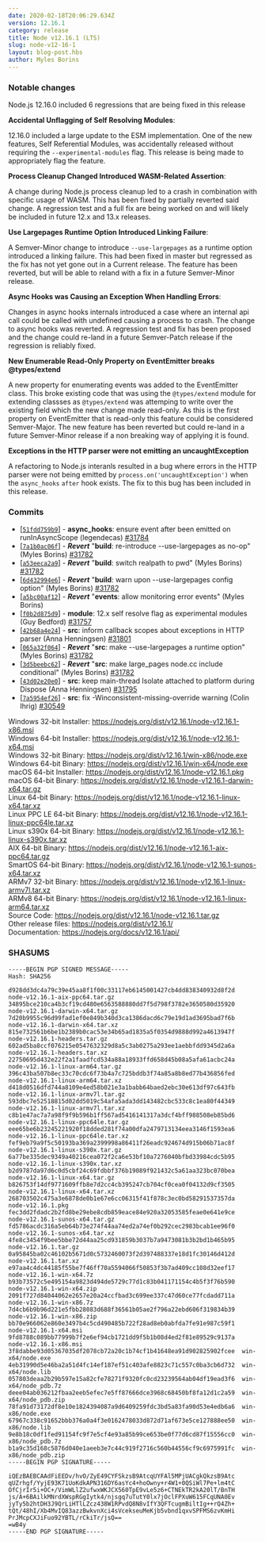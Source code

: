 ```yaml
---
date: 2020-02-18T20:06:29.634Z
version: 12.16.1
category: release
title: Node v12.16.1 (LTS)
slug: node-v12-16-1
layout: blog-post.hbs
author: Myles Borins
---
```


### Notable changes

Node.js 12.16.0 included 6 regressions that are being fixed in this release

**Accidental Unflagging of Self Resolving Modules**:

12.16.0 included a large update to the ESM implementation. One of the new features, Self Referential Modules, was accidentally released without requiring the `--experimental-modules` flag. This release is being made to appropriately flag the feature.

**Process Cleanup Changed Introduced WASM-Related Assertion**:

A change during Node.js process cleanup led to a crash in combination with specific usage of WASM. This has been fixed by partially reverted said change. A regression test and a full fix are being worked on and will likely be included in future 12.x and 13.x releases.

**Use Largepages Runtime Option Introduced Linking Failure**:

A Semver-Minor change to introduce `--use-largepages` as a runtime option introduced a linking failure. This had been fixed in master but regressed as the fix has not yet gone out in a Current release. The feature has been reverted, but will be able to reland with a fix in a future Semver-Minor release.

**Async Hooks was Causing an Exception When Handling Errors**:

Changes in async hooks internals introduced a case where an internal api call could be called with undefined causing a process to crash. The change to async hooks was reverted. A regression test and fix has been proposed and the change could re-land in a future Semver-Patch release if the regression is reliably fixed.

**New Enumerable Read-Only Property on EventEmitter breaks @types/extend**

A new property for enumerating events was added to the EventEmitter class. This broke existing code that was using the `@types/extend` module for extending classses as `@types/extend` was attemping to write over the existing field which the new change made read-only. As this is the first property on EventEmitter that is read-only this feature could be considered Semver-Major. The new feature has been reverted but could re-land in a future Semver-Minor release if a non breaking way of applying it is found.

**Exceptions in the HTTP parser were not emitting an uncaughtException**

A refactoring to Node.js interanls resulted in a bug where errors in the HTTP parser were not being emitted by `process.on('uncaughtException')` when the `async_hooks` `after` hook exists. The fix to this bug has been included in this release.

### Commits

* [[`51fdd759b9`](https://github.com/nodejs/node/commit/51fdd759b9)] - **async_hooks**: ensure event after been emitted on runInAsyncScope (legendecas) [#31784](https://github.com/nodejs/node/pull/31784)
* [[`7a1b0ac06f`](https://github.com/nodejs/node/commit/7a1b0ac06f)] - ***Revert*** "**build**: re-introduce --use-largepages as no-op" (Myles Borins) [#31782](https://github.com/nodejs/node/pull/31782)
* [[`a53eeca2a9`](https://github.com/nodejs/node/commit/a53eeca2a9)] - ***Revert*** "**build**: switch realpath to pwd" (Myles Borins) [#31782](https://github.com/nodejs/node/pull/31782)
* [[`6d432994e6`](https://github.com/nodejs/node/commit/6d432994e6)] - ***Revert*** "**build**: warn upon --use-largepages config option" (Myles Borins) [#31782](https://github.com/nodejs/node/pull/31782)
* [[`a5bc00af12`](https://github.com/nodejs/node/commit/a5bc00af12)] - ***Revert*** "**events**: allow monitoring error events" (Myles Borins)
* [[`f0b2d875d9`](https://github.com/nodejs/node/commit/f0b2d875d9)] - **module**: 12.x self resolve flag as experimental modules (Guy Bedford) [#31757](https://github.com/nodejs/node/pull/31757)
* [[`42b68a4e24`](https://github.com/nodejs/node/commit/42b68a4e24)] - **src**: inform callback scopes about exceptions in HTTP parser (Anna Henningsen) [#31801](https://github.com/nodejs/node/pull/31801)
* [[`065a32f064`](https://github.com/nodejs/node/commit/065a32f064)] - ***Revert*** "**src**: make --use-largepages a runtime option" (Myles Borins) [#31782](https://github.com/nodejs/node/pull/31782)
* [[`3d5beebc62`](https://github.com/nodejs/node/commit/3d5beebc62)] - ***Revert*** "**src**: make large\_pages node.cc include conditional" (Myles Borins) [#31782](https://github.com/nodejs/node/pull/31782)
* [[`43d02e20e0`](https://github.com/nodejs/node/commit/43d02e20e0)] - **src**: keep main-thread Isolate attached to platform during Dispose (Anna Henningsen) [#31795](https://github.com/nodejs/node/pull/31795)
* [[`7a5954ef26`](https://github.com/nodejs/node/commit/7a5954ef26)] - **src**: fix -Winconsistent-missing-override warning (Colin Ihrig) [#30549](https://github.com/nodejs/node/pull/30549)

Windows 32-bit Installer: https://nodejs.org/dist/v12.16.1/node-v12.16.1-x86.msi<br> Windows 64-bit Installer: https://nodejs.org/dist/v12.16.1/node-v12.16.1-x64.msi<br> Windows 32-bit Binary: https://nodejs.org/dist/v12.16.1/win-x86/node.exe<br> Windows 64-bit Binary: https://nodejs.org/dist/v12.16.1/win-x64/node.exe<br> macOS 64-bit Installer: https://nodejs.org/dist/v12.16.1/node-v12.16.1.pkg<br> macOS 64-bit Binary: https://nodejs.org/dist/v12.16.1/node-v12.16.1-darwin-x64.tar.gz<br> Linux 64-bit Binary: https://nodejs.org/dist/v12.16.1/node-v12.16.1-linux-x64.tar.xz<br> Linux PPC LE 64-bit Binary: https://nodejs.org/dist/v12.16.1/node-v12.16.1-linux-ppc64le.tar.xz<br> Linux s390x 64-bit Binary: https://nodejs.org/dist/v12.16.1/node-v12.16.1-linux-s390x.tar.xz<br> AIX 64-bit Binary: https://nodejs.org/dist/v12.16.1/node-v12.16.1-aix-ppc64.tar.gz<br> SmartOS 64-bit Binary: https://nodejs.org/dist/v12.16.1/node-v12.16.1-sunos-x64.tar.xz<br> ARMv7 32-bit Binary: https://nodejs.org/dist/v12.16.1/node-v12.16.1-linux-armv7l.tar.xz<br> ARMv8 64-bit Binary: https://nodejs.org/dist/v12.16.1/node-v12.16.1-linux-arm64.tar.xz<br> Source Code: https://nodejs.org/dist/v12.16.1/node-v12.16.1.tar.gz<br> Other release files: https://nodejs.org/dist/v12.16.1/<br> Documentation: https://nodejs.org/docs/v12.16.1/api/

### SHASUMS

```
-----BEGIN PGP SIGNED MESSAGE-----
Hash: SHA256

d928dd3dc4a79c39e45aa8f1f00c33117eb6145001427cb4dd838340932d8f2d  node-v12.16.1-aix-ppc64.tar.gz
34895bce210ca4b3cf19cd480e6563588880dd7f5d798f3782e3650580d35920  node-v12.16.1-darwin-x64.tar.gz
7d20b9955c96d99fad1ef0e849b340d3ca1386dacd6c79e19d1ad3695bad7f6b  node-v12.16.1-darwin-x64.tar.xz
815e732561b6be1b2389b0cac53e34b65ad1835a5f0354d9888d992a4613947f  node-v12.16.1-headers.tar.gz
602ad5ba8ccf076215e0547632329d8a5c3ab0275a293ee1aebbfdd9345d2a6a  node-v12.16.1-headers.tar.xz
22750695d432e22f2a1faadfcd534a88a18933ffd658d45b08a5afa61acbc24a  node-v12.16.1-linux-arm64.tar.gz
396c43ba507b8ec33c70cdc6f73b4a7c725bddb3f74a85a8b8ed77b436856fed  node-v12.16.1-linux-arm64.tar.xz
d418d0516dfd744a8109e4ed58b021e3a1babb64baed2ebc30e613df97c643fb  node-v12.16.1-linux-armv7l.tar.gz
593dbc7e52518815d02dd5019c54afa5ada3dd143482cbc533c8c1ea80f44349  node-v12.16.1-linux-armv7l.tar.xz
c8b1e47ac7a7a98f9f9b596b1ff567ad5416141317a3dcf4bff988508eb85bd6  node-v12.16.1-linux-ppc64le.tar.gz
eee65be6b23245221920f18dded281f74a00dfa2479713134eea3146f1593ea6  node-v12.16.1-linux-ppc64le.tar.xz
fef9eb79a9f5c50193ba369a2399998a86411f26eadc924674d915b06b71ac8f  node-v12.16.1-linux-s390x.tar.gz
6a77be335dec9349a40216cea072f2ca6e53bf10a7276040bfbd33984cdc5b95  node-v12.16.1-linux-s390x.tar.xz
b2d9787da97d6c0d5cbf24c69fdbbf376b19089f921432c5a61aa323bc070bea  node-v12.16.1-linux-x64.tar.gz
b826753f14df9771609ffb8e7d2cc4cb395247cb704cf0cea0f04132d9cf3505  node-v12.16.1-linux-x64.tar.xz
268703502c475a3e6878de0b1e67e6cc06315f41f878c3ec0bd58291537357da  node-v12.16.1.pkg
fec3dd2fdadc2b2fd8be29ebe8cdb859eace84e920a32053585feae0e641e9ce  node-v12.16.1-sunos-x64.tar.gz
fd5786acdc316a5eb64b73e274f44aa74ed2a74ef0b292cec2983bcab1ee96f0  node-v12.16.1-sunos-x64.tar.xz
4fe8c3454f9bee5bbe72d44aa25cd931859b3037b7a9473081b3b2bd1b465b95  node-v12.16.1.tar.gz
0a95845ba02c46102b5671d0c5732460073f2d397488337e18d1fc30146d412d  node-v12.16.1.tar.xz
e97aa4c4dc44185f55be7f46ff70a5594066f50853f3b7ad409cc108d32eef17  node-v12.16.1-win-x64.7z
b93b73572c5e495154a9823d494de5729c77d1c83b041171154c4b5f3f76b590  node-v12.16.1-win-x64.zip
2091f727d84044062e2657e20a24ccfbad3c699ee337c47d60ce77fcdadd711a  node-v12.16.1-win-x86.7z
7d4cb6b9b96d221e5fbb28083d688f36561b05ae2f796a22ebd606f319834b39  node-v12.16.1-win-x86.zip
bb70e966062e860e3497b4c5cd490485b722f28ad8eb0abfda7fe91e987c59f1  node-v12.16.1-x64.msi
9fd8788c089bb77999b7f2e6ef94cb1721dd9f5b1b08d4ed2f81e89529c9137a  node-v12.16.1-x86.msi
3f8dabbe93d05367035df2078cb72a20c1b74cf1b41648ea91d902825902fcee  win-x64/node.exe
4eb31990d5e46ba2a51d4fc14ef187ef51c403afe8823c71c557c0ba3cb6d732  win-x64/node.lib
057803deaa2b29b597e15a82cfe78271f9320fc0cd23239564ab04df19ead3f6  win-x64/node_pdb.7z
deee04ab036212fbaa2eeb5efec7e5ff87666dce3968c68450bf8fa12d1c2a59  win-x64/node_pdb.zip
78fa91d73172df8e10e1824394087a9d6409259fdc3bd5a83fa90d53e4edb6a6  win-x86/node.exe
67967c338c91652bbb376a0a4f3e0162478033d872d71af673e5ce127888ee50  win-x86/node.lib
9e8b18c0df1fed91154fc9f7e5cf4e93a85b99ce653be0f77d6cd87f15556cc0  win-x86/node_pdb.7z
b1a9c35d168c5876d040e1aeeb3e7c44c919f2716c560b44556cf9c6975991fc  win-x86/node_pdb.zip
-----BEGIN PGP SIGNATURE-----

iQEzBAEBCAAdFiEEDv/hvO/ZyE49CYFSkzsB9AtcqUYFAl5MPjUACgkQkzsB9Atc
qUZrhgf/YyjE93K71UoKdkAPN316DY6asYc4+hoOwny+r4W1+0QSiWl7Pe+lm4tC
OfCjrIr5i+OC+/VimWLlZ2ufwxWKJCX560TpE9vLe5z6+CTNEkTR2kA20lT/BnTH
js/A+6BAilkMNrdXWspRGgIytk4/njsgq7uTutY0lx7jOclFPXuW615FCqUNA0Ev
jyTy5b2htDH3J9QrLiHTlLZcz438W1RPvdQ8N8vIfY3QFTcugmBiltIg++rQ4Zh+
tQt/48hI/Xb4MvIQ83azzBwkvnXci4sVcekseuMeKjb5vbnd1qxvSPFMS6zvKmHi
PrJMcpCXJiFuo92YBTL/rCkiTr/jsQ==
=wB4y
-----END PGP SIGNATURE-----

```

